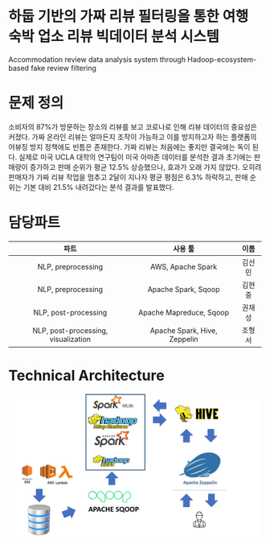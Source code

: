# 하둡 기반의 가짜 리뷰 필터링을 통한 여행 숙박 업소 리뷰 빅데이터 분석 시스템
Accommodation review data analysis system through Hadoop-ecosystem-based fake review filtering

# 문제 정의
소비자의 87%가 방문하는 장소의 리뷰를 보고 코로나로 인해 리뷰 데이터의 중요성은 커졌다.
가짜 온라인 리뷰는 얼마든지 조작이 가능하고 이를 방지하고자 하는 플랫폼의 어뷰징 방지 정책에도 빈틈은 존재한다. 가짜 리뷰는 처음에는 좋지만 결국에는 독이 된다. 실제로 미국 UCLA 대학의 연구팀이 미국 아마존 데이터를 분석한 결과 초기에는 판매량이 증가하고 판매 순위가 평균 12.5% 상승했으나, 효과가 오래 가지 않았다. 오히려 판매자가 가짜 리뷰 작업을 멈추고 2달이 지나자 평균 평점은 6.3% 하락하고, 판매 순위는 기본 대비 21.5% 내려갔다는 분석 결과를 발표했다.

# 담당파트
|파트|사용 툴|이름|
|:---:|:---:|:---:|
|NLP, preprocessing|AWS, Apache Spark|김선민|
|NLP, preprocessing|Apache Spark, Sqoop|김현중|
|NLP, post-processing|Apache Mapreduce, Sqoop|권재성|
|NLP, post-processing, visualization|Apache Spark, Hive, Zeppelin|조형서|

# Technical Architecture
![image](https://github.com/BDP-HYVA/.github/blob/main/profile/img/Technical_Architecture.png)
